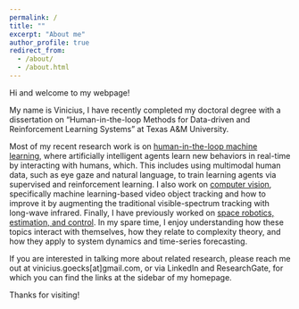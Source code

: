```yaml
---
permalink: /
title: ""
excerpt: "About me"
author_profile: true
redirect_from: 
  - /about/
  - /about.html
---
```

Hi and welcome to my webpage!

My name is Vinicius, I have recently completed my doctoral degree with a dissertation on “Human-in-the-loop Methods for Data-driven and Reinforcement Learning Systems” at Texas A&M University.

Most of my recent research work is on [human-in-the-loop machine learning](/research/#human-in-the-loop-machine-learning), where artificially intelligent agents learn new behaviors in real-time by interacting with humans, which. This includes using multimodal human data, such as eye gaze and natural language, to train learning agents via supervised and reinforcement learning. I also work on [computer vision](/research/#vision-based-detection-of-unmanned-air-systems-for-counter-uas), specifically machine learning-based video object tracking and how to improve it by augmenting the traditional visible-spectrum tracking with long-wave infrared. Finally, I have previously worked on [space robotics, estimation, and control](/research/#enabling-deep-space-exploration-with-an-in-space-propellant-depot-supplied-from-lunar-ice). In my spare time, I enjoy understanding how these topics interact with themselves, how they relate to complexity theory, and how they apply to system dynamics and time-series forecasting.

If you are interested in talking more about related research, please reach me out at vinicius.goecks[at]gmail.com, or via LinkedIn and ResearchGate, for which you can find the links at the sidebar of my homepage.

Thanks for visiting!